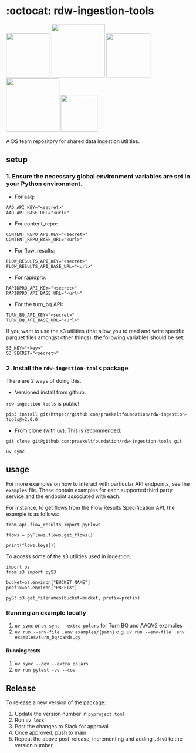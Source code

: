 <h1 align="left">
  :octocat: rdw-ingestion-tools
</h1>

<div align="left">
  <p>
    <img src="https://github.com/praekeltfoundation/rdw-ingestion-tools/workflows/lint/badge.svg" width="120" />
    <img src="https://github.com/praekeltfoundation/rdw-ingestion-tools/workflows/release/badge.svg" width="145" />
    <img src="https://github.com/praekeltfoundation/rdw-ingestion-tools/workflows/test/badge.svg" width="120" />
    <img src="https://img.shields.io/badge/version-2.0.3.dev0-orange" width="145" />
    <img src="https://img.shields.io/badge/license-MIT-blue" width="100" />
  </p>
</div>


A DS team repository for shared data ingestion utilities.

## setup

### 1. Ensure the necessary global environment variables are set in your Python environment.

- For aaq:

```
AAQ_API_KEY="<secret>"
AAQ_API_BASE_URL="<url>"

```

- For content_repo:

```
CONTENT_REPO_API_KEY="<secret>"
CONTENT_REPO_BASE_URL="<url>"

```

- For flow_results:

```
FLOW_RESULTS_API_KEY="<secret>"
FLOW_RESULTS_API_BASE_URL="<url>"

```

- For rapidpro:

```
RAPIDPRO_API_KEY="<secret>"
RAPIDPRO_API_BASE_URL="<url>"

```

- For the turn_bq API:

```
TURN_BQ_API_KEY="<secret>"
TURN_BQ_API_BASE_URL="<url>"

```

If you want to use the s3 utilities (that allow you to read and write specific parquet files amongst other things), the following variables should be set:

```
S3_KEY="<key>"
S3_SECRET="<secret>"

```

### 2. Install the `rdw-ingestion-tools` package

There are 2 ways of doing this.

- Versioned install from github:

`rdw-ingestion-tools` is public!

```
pip3 install git+https://github.com/praekeltfoundation/rdw-ingestion-tools@v2.0.0
```

- From clone (with [uv](https://docs.astral.sh/uv/)). This is recommended:

```
git clone git@github.com:praekeltfoundation/rdw-ingestion-tools.git

uv sync

```

## usage

For more examples on how to interact with particular API endpoints, see the `examples` file. These
contain examples for each supported third party service and the endpoint associated with each.

For instance, to get flows from the Flow Results Specification API, the example is as follows:

```
from api.flow_results import pyFlows

flows = pyFlows.flows.get_flows()

print(flows.keys())
```

To access some of the s3 utilities used in ingestion.

```
import os
from s3 import pyS3

bucket=os.environ["BUCKET_NAME"]
prefix=os.environ["PREFIX"]

pyS3.s3.get_filenames(bucket=bucket, prefix=prefix)
```

### Running an example locally
1. `uv sync` or `uv sync --extra polars` for Turn BQ and AAQV2 examples
2. `uv run --env-file .env examples/{path}` e.g. `uv run --env-file .env examples/turn_bq/cards.py`

#### Running tests
1. `uv sync --dev --extra polars`
2. `uv run pytest -vv --cov`

## Release
To release a new version of the package:

1. Update the version number in `pyproject.toml`
1. Run `uv lock`
1. Post the changes to Slack for approval
1. Once approved, push to main
1. Repeat the above post-release, incrementing and adding `.dev0` to the version number.

